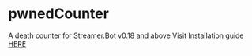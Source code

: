 # pwnedCounter
A death counter for Streamer.Bot v0.18 and above
Visit Installation guide [HERE](https://extensions.streamer.bot/en/extensions/death-counter-per-game)
